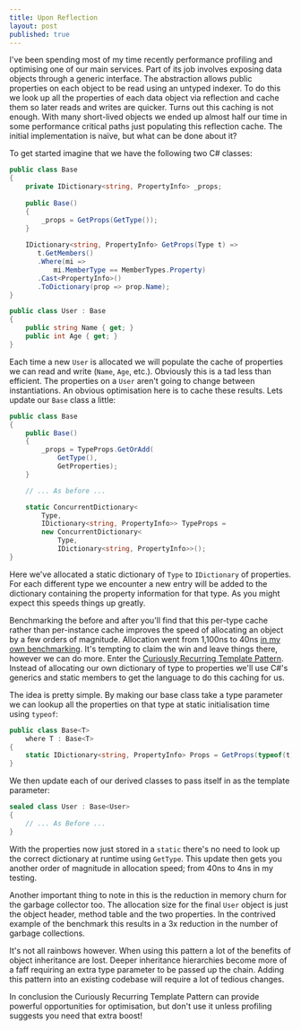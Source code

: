 ```yaml
---
title: Upon Reflection
layout: post
published: true
---
```


I've been spending most of my time recently performance profiling and optimising one of our main services. Part of its job involves exposing data objects through a generic interface. The abstraction allows public properties on each object to be read using an untyped indexer. To do this we look up all the properties of each data object via reflection and cache them so later reads and writes are quicker. Turns out this caching is not enough. With many short-lived objects we ended up almost half our time in some performance critical paths just populating this reflection cache. The initial implementation is naïve, but what can be done about it?

To get started imagine that we have the following two C# classes:

```csharp
public class Base
{
    private IDictionary<string, PropertyInfo> _props;
    
    public Base()
    {
        _props = GetProps(GetType());
    }
    
    IDictionary<string, PropertyInfo> GetProps(Type t) =>
       t.GetMembers()
       .Where(mi =>
           mi.MemberType == MemberTypes.Property)
       .Cast<PropertyInfo>()
       .ToDictionary(prop => prop.Name);
}

public class User : Base
{
    public string Name { get; }
    public int Age { get; }
}
```

Each time a new `User` is allocated we will populate the cache of properties we can read and write (`Name`, `Age`, etc.). Obviously this  is a tad less than efficient. The properties on a `User` aren't going to change between instantiations. An obvious optimisation here is to cache these results. Lets update our `Base` class a little:

```csharp
public class Base
{
    public Base()
    {
        _props = TypeProps.GetOrAdd(
            GetType(),
            GetProperties);
    }

    // ... As before ... 

    static ConcurrentDictionary<
        Type,
        IDictionary<string, PropertyInfo>> TypeProps =
        new ConcurrentDictionary<
            Type,
            IDictionary<string, PropertyInfo>>();
}
```

Here we've allocated a static dictionary of `Type` to `IDictionary` of properties. For each different type we encounter a new entry will be added to the dictionary containing the property information for that type. As you might expect this speeds things up greatly.

Benchmarking the before and after you'll find that this per-type cache rather than per-instance cache improves the speed of allocating an object by a few orders of magnitude. Allocation went from 1,100ns to 40ns [in my own benchmarking][bench]. It's tempting to claim the win and leave things there, however we can do more. Enter the [Curiously Recurring Template Pattern][crtp]. Instead of allocating our own dictionary of type to properties we'll use C#'s generics and static members to get the language to do this caching for us.

The idea is pretty simple. By making our base class take a type parameter we can lookup all the properties on that type at static initialisation time using `typeof`:

```csharp
public class Base<T>
    where T : Base<T>
{
    static IDictionary<string, PropertyInfo> Props = GetProps(typeof(t));
}
```

We then update each of our derived classes to pass itself in as the template parameter:

```csharp
sealed class User : Base<User>
{
    // ... As Before ...
}
```

With the properties now just stored in a `static` there's no need to look up the correct dictionary at runtime using `GetType`. This update then gets you another order of magnitude in allocation speed; from 40ns to 4ns in my testing.

Another important thing to note in this is the reduction in memory churn for the garbage collector too. The allocation size for the final `User` object is just the object header, method table and the two properties. In the contrived example of the benchmark this results in a 3x reduction in the number of garbage collections.

It's not all rainbows however. When using this pattern a lot of the benefits of object inheritance are lost. Deeper inheritance hierarchies become more of a faff requiring an extra type parameter to be passed up the chain. Adding this pattern into an existing codebase will require a lot of tedious changes.

In conclusion the Curiously Recurring Template Pattern can provide powerful opportunities for optimisation, but don't use it unless profiling suggests you need that extra boost!

[bench]: https://gist.github.com/iwillspeak/2f97766aef7a1f44f5c4feb89f65ffd8#gistcomment-2347002
[crtp]: https://en.wikipedia.org/wiki/Curiously_recurring_template_pattern